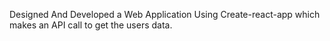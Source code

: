 Designed And Developed a Web Application Using Create-react-app which makes an API call to get the users data.
